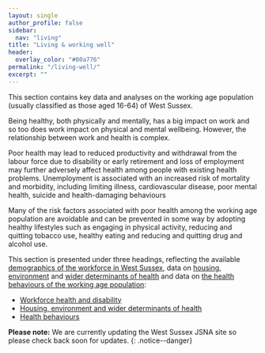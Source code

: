 ```yaml
---
layout: single
author_profile: false
sidebar:
  nav: "living"
title: "Living & working well"
header: 
  overlay_color: "#00a776"
permalink: "/living-well/"
excerpt: ""
---
```

This section contains key data and analyses on the working age population (usually classified as those aged 16-64) of West Sussex.

Being healthy, both physically and mentally, has a big impact on work and so too does work impact on physical and mental wellbeing. However, the relationship between work and health is complex.

Poor health may lead to reduced productivity and withdrawal from the labour force due to disability or early retirement and loss of employment may further adversely affect health among people with existing health problems. Unemployment is associated with an increased risk of mortality and morbidity, including limiting illness, cardiovascular disease, poor mental health, suicide and health-damaging behaviours

Many of the risk factors associated with poor health among the working age population are avoidable and can be prevented in some way by adopting healthy lifestyles such as engaging in physical activity, reducing and quitting tobacco use, healthy eating and reducing and quitting drug and alcohol use.

This section is presented under three headings, reflecting the available [demographics of the workforce in West Sussex](), data on [housing](), [environment]() and [wider determinants of health]() and data on [the health behaviours of the working age population]():

* [Workforce health and disability]()
* [Housing, environment and wider determinants of health]()
* [Health behaviours]()

**Please note:** We are currently updating the West Sussex JSNA site so please check back soon for updates.
{: .notice--danger}